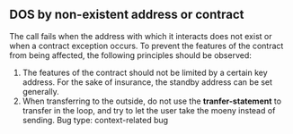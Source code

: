 ## DOS by non-existent address or contract
The call fails when the address with which it interacts does not exist or when a contract exception occurs. To prevent the features of the contract from being affected, the following principles should be observed:
1. The features of the contract should not be limited by a certain key address. For the sake of insurance, the standby address can be set generally.
2. When transferring to the outside, do not use the **tranfer-statement** to transfer in the loop, and try to let the user take the moeny instead of sending.
Bug type: context-related bug
